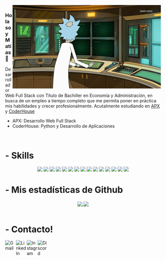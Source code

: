 <img align="right" alt="GIF" src="https://github.com/darshan-jain/darshan-jain/blob/master/rick.gif" />


### Hola soy Matías 👋

Desarrollador Web Full Stack con Título de Bachiller en Economía y Administración, en busca de un empleo a tiempo completo que me permita poner en práctica mis habilidades y crecer profesionalmente. Acutalmente estudiando en [APX][1] y [CoderHouse][2]

- APX: Desarrollo Web Full Stack
- CoderHouse: Python y Desarrollo de Aplicaciones

<br />


# - Skills

<div align="center">
<a href="https://www.javascript.com/"><img src="https://img.icons8.com/color/48/000000/javascript.png"/></a>
<a href="https://reactjs.org/"><img src="https://img.icons8.com/color/48/000000/react-native.png"/></a>
<a href="https://www.w3schools.com/css/"><img src="https://img.icons8.com/color/48/000000/css3.png"/></a>
<a href="https://www.w3schools.com/html/"><img src="https://img.icons8.com/color/48/000000/html-5.png"/></a>
<a href="https://www.typescriptlang.org/"><img src="https://img.icons8.com/color/48/000000/typescript.png"/></a>
<a href="https://www.python.org/"><img src="https://img.icons8.com/color/48/000000/python--v1.png"/></a>
<a href="https://nodejs.org/"><img width="42px" src="https://cdn-icons-png.flaticon.com/512/5968/5968322.png"/></a>
<a href="https://www.postgresql.org/"><img src="https://img.icons8.com/color/48/000000/postgreesql.png"/></a>
<a href="https://www.heroku.com/"><img src="https://img.icons8.com/color/48/000000/heroku.png"/></a>
<a href="https://firebase.google.com/?hl=es"><img src="https://img.icons8.com/color/48/000000/firebase.png"/></a>
<a href="https://git-scm.com/"><img src="https://img.icons8.com/color/48/000000/git.png"/></a>
<a href="https://github.com/"><img src="https://img.icons8.com/glyph-neue/48/000000/github.png"/></a>
<a href="https://www.npmjs.com/"><img src="https://img.icons8.com/color/48/000000/npm.png"/></a>
<a href="https://docs.expo.dev/"><img width="42px" src="https://cdn.icon-icons.com/icons2/2389/PNG/512/expo_logo_icon_145293.png"/></a>
<a align="center" href="https://code.visualstudio.com/"><img width="40px" src="https://symbols.getvecta.com/stencil_27/121_visual-studio-team-services.117b5070bc.svg"/></a>
  
  
</div>


# - Mis estadísticas de Github
<div align="center">
<a href="https://github.com/MatiToledo/github-readme-stats">
  <img width="417" align="center" src="https://github-readme-stats.vercel.app/api?username=MatiToledo&show_icons=true&theme=tokyonight" />
</a>
<a href="https://github.com/MatiToledo/convoychat">
  <img width="350" align="center" src="https://github-readme-stats.vercel.app/api/top-langs/?username=MatiToledo&layout=compact&theme=tokyonight" />
</a>
</div>

<br />

# - Contacto!
<a href="mailto:toledo.matias@icloud.com">
  <img align="left" alt="Gmail" width="35px" src="https://cdn-icons-png.flaticon.com/512/732/732200.png" />
</a>
<a href="https://www.linkedin.com/in/mat%C3%ADas-toledo-a04739214/">
  <img align="left" alt="LinkedIn" width="35px" src="https://cdn-icons.flaticon.com/png/512/3536/premium/3536505.png?token=exp=1647985792~hmac=085ba8ca7c8e3a49babcce24ad21d70e" />
</a>
<a href="https://www.instagram.com/mati.toledo/">
  <img align="left" alt="Instagram" width="35px" src="https://cdn-icons-png.flaticon.com/512/2111/2111463.png" />
</a>
<a href="https://discord.com/invite/MatiToledo#6394">
  <img align="left" alt="Discord" width="35px" src="https://cdn-icons-png.flaticon.com/512/2111/2111370.png" />
</a>

<br />

[1]: https://apx.school
[2]: https://www.coderhouse.com/
